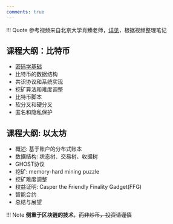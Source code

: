 ```yaml
---
comments: true
---
```


!!! Quote
    参考视频来自北京大学肖臻老师，[详见](https://www.bilibili.com/video/BV1Vt411X7JF/?spm_id_from=333.1245.0.0&vd_source=41a19477b1cd284eb33c00c0aae3f725)，根据视频整理笔记

## 课程大纲：比特币

- [密码学基础](./bitcoin/02_cryto.md)
- 比特币的数据结构
- 共识协议和系统实现
- 挖矿算法和难度调整
- 比特币脚本
- 软分叉和硬分叉
- 匿名和隐私保护

## 课程大纲: 以太坊

- 概述: 基于账户的分布式账本
- 数据结构: 状态树、交易树、收据树
- GHOST协议
- 挖矿: memory-hard mining puzzle 
- 挖矿难度调整
- 权益证明: Casper the Friendly Finality Gadget(FFG)
- 智能合约
- 总结与展望

!!! Note
    **侧重于区块链的技术**，~~而非炒币，投资请谨慎~~